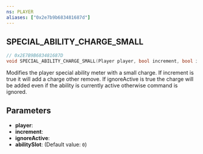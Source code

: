 ```yaml
---
ns: PLAYER
aliases: ["0x2e7b9b683481687d"]
---
```

## SPECIAL_ABILITY_CHARGE_SMALL

```c
// 0x2E7B9B683481687D
void SPECIAL_ABILITY_CHARGE_SMALL(Player player, bool increment, bool ignoreActive, int abilitySlot);
```

Modifies the player special ability meter with a small charge. If increment is true it will add a charge other remove. If ignoreActive is true the charge will be added even if the ability is currently active otherwise command is ignored.


## Parameters
* **player**: 
* **increment**: 
* **ignoreActive**: 
* **abilitySlot**: (Default value: `0`)
